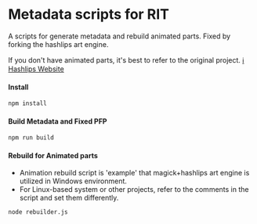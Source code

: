 # Metadata scripts for RIT

A scripts for generate metadata and rebuild animated parts.
Fixed by forking the hashlips art engine.

If you don't have animated parts, it's best to refer to the original project.
[ℹ️ Hashlips Website](https://hashlips.online/HashLips)

#### Install
```sh
npm install
```

#### Build Metadata and Fixed PFP
```sh
npm run build
```

#### Rebuild for Animated parts
* Animation rebuild script is 'example' that magick+hashlips art engine is utilized in Windows environment.
* For Linux-based system or other projects, refer to the comments in the script and set them differently.
```sh
node rebuilder.js
```